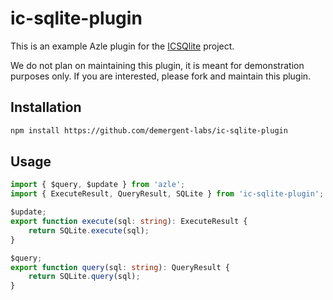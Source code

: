 # ic-sqlite-plugin

This is an example Azle plugin for the [ICSQlite](https://github.com/froghub-io/ic-sqlite) project.

We do not plan on maintaining this plugin, it is meant for demonstration purposes only. If you are interested, please fork and maintain this plugin.

## Installation

```bash
npm install https://github.com/demergent-labs/ic-sqlite-plugin
```

## Usage

```typescript
import { $query, $update } from 'azle';
import { ExecuteResult, QueryResult, SQLite } from 'ic-sqlite-plugin';

$update;
export function execute(sql: string): ExecuteResult {
    return SQLite.execute(sql);
}

$query;
export function query(sql: string): QueryResult {
    return SQLite.query(sql);
}

```
